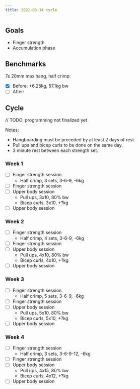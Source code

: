 ```yaml
---
title: 2021-06-14 cycle
---
```

## Goals

- Finger strength
- Accumulation phase

## Benchmarks

7s 20mm max hang, half crimp:

- [x] Before: +6.25kg, 57.1kg bw
- [ ] After:

## Cycle

// TODO: programming not finalized yet

Notes:

- Hangboarding must be preceded by at least 2 days of rest.
- Pull ups and bicep curls to be done on the same day.
- 3 minute rest between each strength set.

### Week 1

- [ ] Finger strength session
    - Half crimp, 3 sets, 3-6-9, -6kg
- [ ] Finger strength session
- [ ] Upper body session
    - Pull ups, 3x10, 80% bw
    - Bicep curls, 3x10, +?kg
- [ ] Upper body session

### Week 2

- [ ] Finger strength session
    - Half crimp, 4 sets, 3-6-9, -6kg
- [ ] Finger strength session
- [ ] Upper body session
    - Pull ups, 4x10, 80% bw
    - Bicep curls, 4x10, +?kg
- [ ] Upper body session

### Week 3

- [ ] Finger strength session
    - Half crimp, 5 sets, 3-6-9, -6kg
- [ ] Finger strength session
- [ ] Upper body session
    - Pull ups, 5x10, 80% bw
    - Bicep curls, 5x10, +?kg
- [ ] Upper body session

### Week 4

- [ ] Finger strength session
    - Half crimp, 3 sets, 3-6-9-12, -6kg
- [ ] Finger strength session
- [ ] Upper body session
    - Pull ups, 4x15, 80% bw
    - Bicep curls, 4x12, +?kg
- [ ] Upper body session
